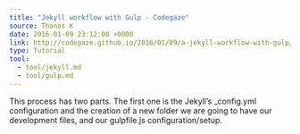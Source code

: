 ```yaml
---
title: "Jekyll workflow with Gulp · Codegaze"
source: Thanos K
date: 2016-01-09 23:12:00 +0000
link: http://codegaze.github.io/2016/01/09/a-jekyll-workflow-with-gulp/
type: Tutorial
tool:
  - tool/jekyll.md
  - tool/gulp.md
---
```

This process has two parts. The first one is the Jekyll’s _config.yml configuration and the creation of a new folder we are going to have our development files, and our gulpfile.js configuration/setup.





